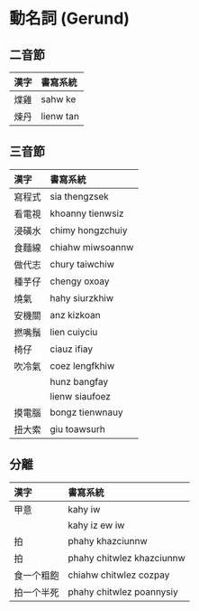 # 動名詞 (Gerund)

## 二音節

| 漢字 | 書寫系統 |
| :--- | :--- |
| 煠雞 | sahw ke |
| 煉丹 | lienw tan |

## 三音節

| 漢字 | 書寫系統 |
| :--- | :--- |
| 寫程式 | sia thengzsek |
| 看電視 | khoanny tienwsiz |
| 浸磺水 | chimy hongzchuiy |
| 食麵線 | chiahw miwsoannw |
| 做代志 | chury taiwchiw |
| 種芋仔 | chengy oxoay |
| 燒氣 | hahy siurzkhiw |
| 安機關 | anz kizkoan |
| 撚嘴鬚 | lien cuiyciu |
| 椅仔 | ciauz ifiay |
| 吹冷氣 | coez lengfkhiw |
|| hunz bangfay |
|| lienw siaufoez |
| 摸電腦 | bongz tienwnauy |
| 扭大索 | giu toawsurh |

## 分離

| 漢字 | 書寫系統 |
| :--- | :--- |
| 甲意 | kahy iw |
|| kahy iz ew iw |
| 拍 | phahy khazciunnw |
| 拍 | phahy chitwlez khazciunnw |
| 食一个粗飽 | chiahw chitwlez cozpay |
| 拍一个半死 | phahy chitwlez poannysiy |
